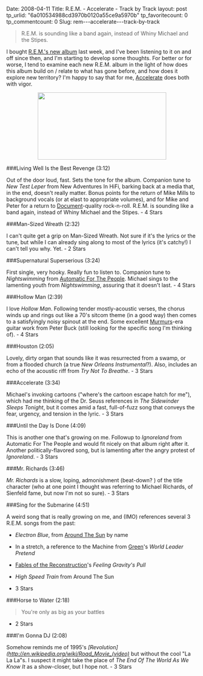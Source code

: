 Date: 2008-04-11
Title: R.E.M. - Accelerate - Track by Track
layout: post
tp_urlid: "6a010534988cd3970b0120a55ce9a5970b"
tp_favoritecount: 0
tp_commentcount: 0
Slug: rem---accelerate---track-by-track

<style>

.single .content h3 { font-family: Helvetica,Arial,sans-serif; font-weight: normal; letter-spacing:-1px; text-transform: uppercase; padding: 0; margin-top: 16px;}

.single .content blockquote { background: none; border: none; font-style: italic; margin: 4px 8px 4px 0px; }

.single .content p { margin: 8px 0 16px 0; }

</style>



>R.E.M. is sounding like a band again, instead of Whiny Michael and the Stipes.



I bought [R.E.M.'s new album](http://www.remaccelerate.com/) last week, and I've been listening to it on and off since then, and I'm starting to develop some thoughts. For better or for worse, I tend to examine each new R.E.M. album in the light of how does this album build on / relate to what has gone before, and how does it explore new territory? I'm happy to say that for me, [Accelerate](http://phobos.apple.com/WebObjects/MZStore.woa/wa/viewAlbum?id=276468200&s=143441) does both with vigor.



<a href="http://remaccelerate.com/" style="display: block; text-align:center;"><img  alt="" class="aligncenter size-full wp-image-2708 at-xid-6a010534988cd3970b0120a55ce9ac970b " height="177" src="https://steveivy.typepad.com/.a/6a010534988cd3970b0120a55ce9ac970b-pi" title="R.E.M. - ACCELERATE" width="339" /></a>



###Living Well Is the Best Revenge (3:12)

Out of the door loud, fast. Sets the tone for the album. Companion tune to *New Test Leper* from <span class="published-work">New Adventures In HiFi</span>, barking back at a media that, in the end, doesn't really matter. Bonus points for the return of Mike Mills to background vocals (or at elast to appropriate volumes), and for Mike and Peter for a return to [Document](http://phobos.apple.com/WebObjects/MZStore.woa/wa/viewAlbum?id=548647&s=143441)-quality rock-n-roll. R.E.M. is sounding like a band again, instead of Whiny Michael and the Stipes. - 4 Stars



###Man-Sized Wreath (2:32)

I can't quite get a grip on Man-Sized Wreath. Not sure if it's the lyrics or the tune, but while I can already sing along to most of the lyrics (it's catchy!) I can't tell you why. Yet. - 2 Stars



###Supernatural Superserious (3:24)

First single, very hooky. Really fun to listen to. Companion tune to *Nightswimming* from [Automatic For The People](http://phobos.apple.com/WebObjects/MZStore.woa/wa/viewAlbum?id=31134178&s=143441). Michael sings to the lamenting youth from *Nightswimming*, assuring that it doesn't last. - 4 Stars



###Hollow Man (2:39)

I love *Hollow Man*. Following tender mostly-acoustic verses, the chorus winds up and rings out like a 70's sitcom theme (in a good way) then comes to a satisfyingly noisy spinout at the end. Some excellent [Murmurs](http://phobos.apple.com/WebObjects/MZStore.woa/wa/viewAlbum?id=352683&s=143441)-era guitar work from Peter Buck (still looking for the specific song I'm thinking of). - 4 Stars



###Houston (2:05)

Lovely, dirty organ that sounds like it was resurrected from a swamp, or from a flooded church (a true *New Orleans Instrumental*?). Also, includes an echo of the acoustic riff from *Try Not To Breathe*. - 3 Stars



###Accelerate (3:34)

Michael's invoking cartoons ("where's the cartoon escape hatch for me"), which had me thinking of the Dr. Seuss references in *The Sidewinder Sleeps Tonight*, but it comes amid a fast, full-of-fuzz song that conveys the fear, urgency, and tension in the lyric. - 3 Stars



###Until the Day Is Done (4:09)

This is another one that's growing on me. Followup to *Ignoreland* from <span class="published-work">Automatic For The People</span> and would fit nicely on that album right after it. Another politically-flavored song, but is lamenting after the angry protest of *Ignoreland*. - 3 Stars



###Mr. Richards (3:46)

*Mr. Richards* is a slow, loping, admonishment (beat-down? ) of the title character (who at one point I thought was referring to Michael Richards, of Sienfeld fame, but now I'm not so sure). - 3 Stars



###Sing for the Submarine (4:51)

A weird song that is really growing on me, and (IMO) references several 3 R.E.M. songs from the past:



* *Electron Blue*, from [Around The Sun](http://phobos.apple.com/WebObjects/MZStore.woa/wa/viewAlbum?id=25506901&s=143441) by name

* In a stretch, a reference to the Machine from [Green](http://phobos.apple.com/WebObjects/MZStore.woa/wa/viewAlbum?id=81865947&s=143441)'s *World Leader Pretend*

* [Fables of the Reconstruction](http://phobos.apple.com/WebObjects/MZStore.woa/wa/viewAlbum?id=121084972&s=143441)'s *Feeling Gravity's Pull*

* *High Speed Train* from <span class="published-work">Around The Sun</span>

 - 3 Stars



###Horse to Water (2:18)

> You're only as big as your battles



 - 2 Stars



###I'm Gonna DJ (2:08)

Somehow reminds me of 1995's *[Revolution](http://en.wikipedia.org/wiki/Road_Movie_(video)* but without the cool "La La La"s. I suspect it might take the place of *The End Of The World As We Know It* as a show-closer, but I hope not. - 3 Stars
